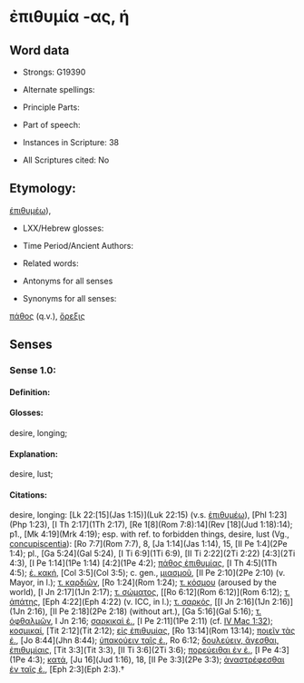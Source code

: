 # ἐπιθυμία -ας, ἡ

<!-- Status: S2=NeedsEdits -->
<!-- Lexica used for edits:   -->

## Word data

* Strongs: G19390

* Alternate spellings:



* Principle Parts: 


* Part of speech: 


* Instances in Scripture: 38

* All Scriptures cited: No

## Etymology: 

[έπιθυμέω]()), 

* LXX/Hebrew glosses: 


* Time Period/Ancient Authors: 


* Related words: 

* Antonyms for all senses

* Synonyms for all senses: 

 [πάθος](../G38060/01.md) (q.v.), [ὄρεξις](../G37150/01.md) 

## Senses 


### Sense  1.0: 

#### Definition: 

#### Glosses: 

desire, longing; 

#### Explanation: 

desire, lust; 

#### Citations: 

desire, longing: [Lk 22:[15](Jas 1:15)](Luk 22:15) (v.s. [ἐπιθυμέω]()), [Phl 1:23](Php 1:23), [I Th 2:17](1Th 2:17), [Re 1[8](Rom 7:8):14](Rev [18](Jud 1:18):14); p1., [Mk 4:19](Mrk 4:19); esp. with ref. to forbidden things, desire, lust (Vg., [concupiscentia]()): [Ro 7:7](Rom 7:7), 8, [Ja 1:14](Jas 1:14), 15, [II Pe 1:4](2Pe 1:4); pl., [Ga 5:24](Gal 5:24), [I Ti 6:9](1Ti 6:9), [II Ti 2:22](2Ti 2:22) [4:3](2Ti 4:3), [I Pe 1:14](1Pe 1:14) [4:2](1Pe 4:2); [πάθος ἐπιθυμίας](), [I Th 4:5](1Th 4:5); [ἐ. κακή](), [Col 3:5](Col 3:5); c. gen., [μιασμοῦ](), [II Pe 2:10](2Pe 2:10) (v. Mayor, in l.); [τ. καρδιῶν](), [Ro 1:24](Rom 1:24); [τ. κόσμου]() (aroused by the world), [I Jn 2:17](1Jn 2:17); [τ. σώματος](), [[Ro 6:12](Rom 6:12)](Rom 6:12); [τ. ἀπάτης](), [Eph 4:22](Eph 4:22) (v. ICC, in l.); [τ. σαρκός](), [[I Jn 2:16](1Jn 2:16)](1Jn 2:16), [II Pe 2:18](2Pe 2:18) (without art.), [Ga 5:16](Gal 5:16); [τ. ὀφθαλμῶν](), I Jn 2:16; [σαρκικαὶ ἐ.](), [I Pe 2:11](1Pe 2:11) (cf. [IV Mac 1:32](4Macc.1.32)); [κοσμικαί](), [Tit 2:12](Tit 2:12); [εἰς ἐπιθυμίας](), [Ro 13:14](Rom 13:14); [ποιεῖν τὰς ἐ.](), [Jo 8:44](Jhn 8:44); [ὑπακούειν ταῖς ἐ.](), Ro 6:12; [δουλεύειν, ἄγεσθαι, ἐπιθυμίαις](), [Tit 3:3](Tit 3:3), [II Ti 3:6](2Ti 3:6); [πορεύειθαι ἐν ἐ.](), [I Pe 4:3](1Pe 4:3); [κατά](), [Ju 16](Jud 1:16), 18, [II Pe 3:3](2Pe 3:3); [ἀναστρέφεσθαι ἐν ταῖς ἐ.](), [Eph 2:3](Eph 2:3).†
